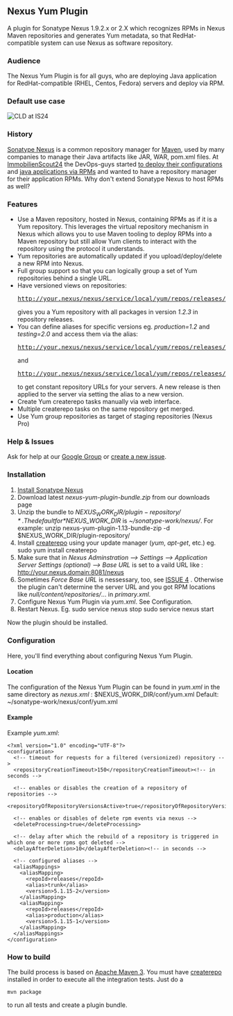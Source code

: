 ## Nexus Yum Plugin

A plugin for Sonatype Nexus 1.9.2.x or 2.X which recognizes RPMs in Nexus Maven repositories and generates 
Yum metadata, so that RedHat-compatible system can use Nexus as software repository. 

### Audience

The Nexus Yum Plugin is for all guys, who are deploying Java application for RedHat-compatible (RHEL, Centos, Fedora) servers and deploy via RPM.

### Default use case

![CLD at IS24][1]

### History

[Sonatype Nexus][2] is a common repository manager for [Maven][3], used by many companies to manage 
their Java artifacts like JAR, WAR, pom.xml files. At [ImmobilienScout24][4] the DevOps-guys started 
[to deploy their configurations][5] and 
[java applications via RPMs][6] and 
wanted to have a repository manager for their application RPMs. Why don't extend Sonatype Nexus to host RPMs as well?

### Features

- Use a Maven repository, hosted in Nexus, containing RPMs as if it is a Yum repository. This leverages the virtual repository mechanism in Nexus which allows you to use Maven tooling to deploy RPMs into a Maven repository but still allow Yum clients to interact with the repository using the protocol it understands.
- Yum repositories are automatically updated if you upload/deploy/delete a new RPM into Nexus.
- Full group support so that you can logically group a set of Yum repositories behind a single URL.
- Have versioned views on repositories: <pre>http://your.nexus/nexus/service/local/yum/repos/releases/1.2.3/</pre> gives you a Yum repository with all packages in version *1.2.3* in repository releases.
- You can define aliases for specific versions eg. *production=1.2* and *testing=2.0* and access them via the alias: <pre>http://your.nexus/nexus/service/local/yum/repos/releases/testing/</pre> and <pre>http://your.nexus/nexus/service/local/yum/repos/releases/production/</pre> to get constant repository URLs for your servers. A new release is then applied to the server via setting the alias to a new version.
- Create Yum createrepo tasks manually via web interface.
- Multiple createrepo tasks on the same repository get merged.
- Use Yum group repositories as target of staging repositories (Nexus Pro)

### Help & Issues

Ask for help at our [Google Group][7] or [create a new issue][8].

### Installation

1. [Install Sonatype Nexus][9]
1. Download latest *nexus-yum-plugin-bundle.zip* from our downloads page
1. Unzip the bundle to *$NEXUS_WORK_DIR/plugin-repository/*. The default for *$NEXUS_WORK_DIR* is *~/sonatype-work/nexus/*. For example:
    unzip nexus-yum-plugin-1.13-bundle-zip -d $NEXUS_WORK_DIR/plugin-repository/
1. Install [createrepo][10] using your update manager (*yum*, *apt-get*, etc.) eg.
    sudo yum install createrepo
1. Make sure that in *Nexus Adminstration --> Settings --> Application Server Settings (optional) --> Base URL* is set to a vaild URL like :
    http://your.nexus.domain:8081/nexus
1. Sometimes *Force Base URL* is nessessary, too, see [ISSUE 4][11] . Otherwise the plugin can't determine the server URL and you got RPM locations like *null/content/repositories/*... in *primary.xml*.
1. Configure Nexus Yum Plugin via *yum.xml*. See Configuration.
1. Restart Nexus. Eg.
    sudo service nexus stop
    sudo service nexus start

Now the plugin should be installed.

### Configuration

Here, you'll find everything about configuring Nexus Yum Plugin.

#### Location

The configuration of the Nexus Yum Plugin can be found in *yum.xml* in the same directory as *nexus.xml* :
	$NEXUS_WORK_DIR/conf/yum.xml
Default:
	~/sonatype-work/nexus/conf/yum.xml

#### Example

Example *yum.xml*:

	<?xml version="1.0" encoding="UTF-8"?>
	<configuration>
	  <!-- timeout for requests for a filtered (versionized) repository -->
	  <repositoryCreationTimeout>150</repositoryCreationTimeout><!-- in seconds -->
	  
	  <!-- enables or disables the creation of a repository of repositories -->
	  <repositoryOfRepositoryVersionsActive>true</repositoryOfRepositoryVersionsActive>
	  
	  <!-- enables or disables of delete rpm events via nexus -->
	  <deleteProcessing>true</deleteProcessing>
	  
	  <!-- delay after which the rebuild of a repository is triggered in which one or more rpms got deleted -->
	  <delayAfterDeletion>10</delayAfterDeletion><!-- in seconds -->
	  
	  <!-- configured aliases -->
	  <aliasMappings>
	    <aliasMapping>
	      <repoId>releases</repoId>
	      <alias>trunk</alias>
	      <version>5.1.15-2</version>
	    </aliasMapping>
	    <aliasMapping>
	      <repoId>releases</repoId>
	      <alias>production</alias>
	      <version>5.1.15-1</version>
	    </aliasMapping>
	  </aliasMappings>
	</configuration>

### How to build

The build process is based on [Apache Maven 3][3]. You must have [createrepo][10] installed in order to execute all the integration tests. Just do a

    mvn package 

to run all tests and create a plugin bundle.

[1]: https://github.com/sonatype/nexus-yum-plugin/raw/master/docs/images/NexusYumPlugin.png
[2]: http://nexus.sonatype.org
[3]: http://maven.apache.org
[4]: http://www.immobilienscout24.de
[5]: http://blog.schlomo.schapiro.org/2011/05/configuration-management-with.html
[6]: http://www.slideshare.net/actionjackx/automated-java-deployments-with-rpm
[7]: https://groups.google.com/group/nexus-yum-plugin/
[8]: https://github.com/sonatype/nexus-yum-plugin/issues/new
[9]: http://www.sonatype.com/books/nexus-book/reference/install-sect-install.html
[10]: http://createrepo.baseurl.org/
[11]: http://code.google.com/p/nexus-yum-plugin/issues/detail?id=4
